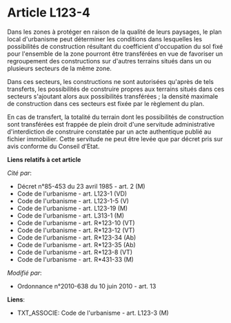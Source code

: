 # Article L123-4

Dans les zones à protéger en raison de la qualité de leurs paysages, le plan local d'urbanisme peut déterminer les conditions
dans lesquelles les possibilités de construction résultant du coefficient d'occupation du sol fixé pour l'ensemble de la zone
pourront être transférées en vue de favoriser un regroupement des constructions sur d'autres terrains situés dans un ou
plusieurs secteurs de la même zone. 

Dans ces secteurs, les constructions ne sont autorisées qu'après de tels transferts, les possibilités de construire propres
aux terrains situés dans ces secteurs s'ajoutant alors aux possibilités transférées ; la densité maximale de construction
dans ces secteurs est fixée par le règlement du plan. 

En cas de transfert, la totalité du terrain dont les possibilités de construction sont transférées est frappée de plein droit
d'une servitude administrative d'interdiction de construire constatée par un acte authentique publié   au fichier immobilier.
Cette servitude ne peut être levée que par décret pris sur avis conforme du Conseil d'Etat.

**Liens relatifs à cet article**

_Cité par_:

  - Décret n°85-453 du 23 avril 1985 - art. 2 (M)
  - Code de l'urbanisme - art. L123-1 (VD)
  - Code de l'urbanisme - art. L123-1-5 (V)
  - Code de l'urbanisme - art. L123-19 (M)
  - Code de l'urbanisme - art. L313-1 (M)
  - Code de l'urbanisme - art. R*123-10 (VT)
  - Code de l'urbanisme - art. R*123-12 (VT)
  - Code de l'urbanisme - art. R*123-34 (Ab)
  - Code de l'urbanisme - art. R*123-35 (Ab)
  - Code de l'urbanisme - art. R*123-8 (VT)
  - Code de l'urbanisme - art. R*431-33 (M)

_Modifié par_:

  - Ordonnance n°2010-638 du 10 juin 2010 - art. 13

**Liens**:

  - TXT_ASSOCIE: Code de l'urbanisme - art. L123-3 (M)
